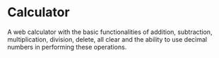 # Calculator
A web calculator with the basic functionalities of addition, subtraction, multiplication, division, delete, all clear and the ability 
to use decimal numbers in performing these operations.
